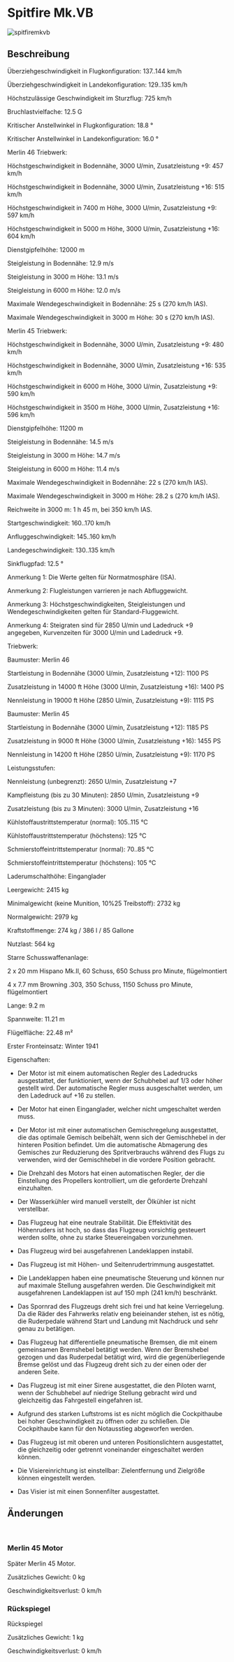 # Spitfire Mk.VB  
  
![spitfiremkvb](../images/spitfiremkvb.png)  
  
## Beschreibung  
  
Überziehgeschwindigkeit in Flugkonfiguration: 137..144 km/h  
Überziehgeschwindigkeit in Landekonfiguration: 129..135 km/h  
  
Höchstzulässige Geschwindigkeit im Sturzflug: 725 km/h  
Bruchlastvielfache: 12.5 G  
Kritischer Anstellwinkel in Flugkonfiguration: 18.8 °  
Kritischer Anstellwinkel in Landekonfiguration: 16.0 °  
  
  
Merlin 46 Triebwerk:  
  
Höchstgeschwindigkeit in Bodennähe, 3000 U/min, Zusatzleistung +9: 457 km/h  
Höchstgeschwindigkeit in Bodennähe, 3000 U/min, Zusatzleistung +16: 515 km/h  
Höchstgeschwindigkeit in 7400 m Höhe, 3000 U/min, Zusatzleistung +9: 597 km/h  
Höchstgeschwindigkeit in 5000 m Höhe, 3000 U/min, Zusatzleistung +16: 604 km/h  
  
Dienstgipfelhöhe: 12000 m  
Steigleistung in Bodennähe: 12.9 m/s  
Steigleistung in 3000 m Höhe: 13.1 m/s  
Steigleistung in 6000 m Höhe: 12.0 m/s  
  
Maximale Wendegeschwindigkeit in Bodennähe: 25 s (270 km/h IAS).  
Maximale Wendegeschwindigkeit in 3000 m Höhe: 30 s (270 km/h IAS).  
  
  
Merlin 45 Triebwerk:  
  
Höchstgeschwindigkeit in Bodennähe, 3000 U/min, Zusatzleistung +9: 480 km/h  
Höchstgeschwindigkeit in Bodennähe, 3000 U/min, Zusatzleistung +16: 535 km/h  
Höchstgeschwindigkeit in 6000 m Höhe, 3000 U/min, Zusatzleistung +9: 590 km/h  
Höchstgeschwindigkeit in 3500 m Höhe, 3000 U/min, Zusatzleistung +16: 596 km/h  
  
Dienstgipfelhöhe: 11200 m  
Steigleistung in Bodennähe: 14.5 m/s  
Steigleistung in 3000 m Höhe: 14.7 m/s  
Steigleistung in 6000 m Höhe: 11.4 m/s  
  
Maximale Wendegeschwindigkeit in Bodennähe: 22 s (270 km/h IAS).  
Maximale Wendegeschwindigkeit in 3000 m Höhe: 28.2 s (270 km/h IAS).  
  
Reichweite in 3000 m: 1 h 45 m, bei 350 km/h IAS.  
  
Startgeschwindigkeit: 160..170 km/h  
Anfluggeschwindigkeit: 145..160 km/h  
Landegeschwindigkeit: 130..135 km/h  
Sinkflugpfad: 12.5 °  
  
Anmerkung 1: Die Werte gelten für Normatmosphäre (ISA).  
Anmerkung 2: Flugleistungen varrieren je nach Abfluggewicht.  
Anmerkung 3: Höchstgeschwindigkeiten, Steigleistungen und Wendegeschwindigkeiten gelten für Standard-Fluggewicht.  
Anmerkung 4: Steigraten sind für 2850 U/min und Ladedruck +9 angegeben, Kurvenzeiten für 3000 U/min und Ladedruck +9.  
  
Triebwerk:  
Baumuster: Merlin 46  
Startleistung in Bodennähe (3000 U/min, Zusatzleistung +12): 1100 PS  
Zusatzleistung in 14000 ft Höhe (3000 U/min, Zusatzleistung +16): 1400 PS  
Nennleistung in 19000 ft Höhe (2850 U/min, Zusatzleistung +9): 1115 PS  
  
Baumuster: Merlin 45  
Startleistung in Bodennähe (3000 U/min, Zusatzleistung +12): 1185 PS  
Zusatzleistung in 9000 ft Höhe (3000 U/min, Zusatzleistung +16): 1455 PS  
Nennleistung in 14200 ft Höhe (2850 U/min, Zusatzleistung +9): 1170 PS  
  
Leistungsstufen:  
Nennleistung (unbegrenzt): 2650 U/min, Zusatzleistung +7  
Kampfleistung (bis zu 30 Minuten): 2850 U/min, Zusatzleistung +9  
Zusatzleistung (bis zu 3 Minuten): 3000 U/min, Zusatzleistung +16  
  
Kühlstoffaustrittstemperatur (normal): 105..115 °C  
Kühlstoffaustrittstemperatur (höchstens): 125 °C  
Schmierstoffeintrittstemperatur (normal): 70..85 °C  
Schmierstoffeintrittstemperatur (höchstens): 105 °C  
  
Laderumschalthöhe: Einganglader  
  
Leergewicht: 2415 kg  
Minimalgewicht (keine Munition, 10%25 Treibstoff): 2732 kg  
Normalgewicht: 2979 kg  
Kraftstoffmenge: 274 kg / 386 l / 85 Gallone  
Nutzlast: 564 kg  
  
Starre Schusswaffenanlage:  
2 x 20 mm Hispano Mk.II, 60 Schuss, 650 Schuss pro Minute, flügelmontiert  
4 x 7.7 mm Browning .303, 350 Schuss, 1150 Schuss pro Minute, flügelmontiert  
  
Lange: 9.2 m  
Spannweite: 11.21 m  
Flügelfläche: 22.48 m²  
  
Erster Fronteinsatz: Winter 1941  
  
Eigenschaften:  
- Der Motor ist mit einem automatischen Regler des Ladedrucks ausgestattet, der funktioniert, wenn der Schubhebel auf 1/3 oder höher gestellt wird. Der automatische Regler muss ausgeschaltet werden, um den Ladedruck auf +16 zu stellen.  
- Der Motor hat einen Einganglader, welcher nicht umgeschaltet werden muss.  
- Der Motor ist mit einer automatischen Gemischregelung ausgestattet, die das optimale Gemisch beibehält, wenn sich der Gemischhebel in der hinteren Position befindet. Um die automatische Abmagerung des Gemisches zur Reduzierung des Spritverbrauchs während des Flugs zu verwenden, wird der Gemischhebel in die vordere Position gebracht.   
- Die Drehzahl des Motors hat einen automatischen Regler, der die Einstellung des Propellers kontrolliert, um die geforderte Drehzahl einzuhalten.  
- Der Wasserkühler wird manuell verstellt, der Ölkühler ist nicht verstellbar.  
- Das Flugzeug hat eine neutrale Stabilität. Die Effektivität des Höhenruders ist hoch, so dass das Flugzeug vorsichtig gesteuert werden sollte, ohne zu starke Steuereingaben vorzunehmen.  
- Das Flugzeug wird bei ausgefahrenen Landeklappen instabil.  
- Das Flugzeug ist mit Höhen- und Seitenrudertrimmung ausgestattet.  
- Die Landeklappen haben eine pneumatische Steuerung und können nur auf maximale Stellung ausgefahren werden. Die Geschwindigkeit mit ausgefahrenen Landeklappen ist auf 150 mph (241 km/h) beschränkt.  
- Das Spornrad des Flugzeugs dreht sich frei und hat keine Verriegelung. Da die Räder des Fahrwerks relativ eng beieinander stehen, ist es nötig, die Ruderpedale während Start und Landung mit Nachdruck und sehr genau zu betätigen.  
- Das Flugzeug hat differentielle pneumatische Bremsen, die mit einem gemeinsamen Bremshebel betätigt werden. Wenn der Bremshebel gezogen und das Ruderpedal betätigt wird, wird die gegenüberliegende Bremse gelöst und das Flugzeug dreht sich zu der einen oder der anderen Seite.  
- Das Flugzeug ist mit einer Sirene ausgestattet, die den Piloten warnt, wenn der Schubhebel auf niedrige Stellung gebracht wird und gleichzeitig das Fahrgestell eingefahren ist.  
- Aufgrund des starken Luftstroms ist es nicht möglich die Cockpithaube bei hoher Geschwindigkeit zu öffnen oder zu schließen. Die Cockpithaube kann für den Notausstieg abgeworfen werden.  
- Das Flugzeug ist mit oberen und unteren Positionslichtern ausgestattet, die gleichzeitig oder getrennt voneinander eingeschaltet werden können.  
- Die Visiereinrichtung ist einstellbar: Zielentfernung und Zielgröße können eingestellt werden.  
- Das Visier ist mit einen Sonnenfilter ausgestattet.  
  
## Änderungen  
﻿  
  
### Merlin 45 Motor  
  
Später Merlin 45 Motor.  
Zusätzliches Gewicht: 0 kg  
Geschwindigkeitsverlust: 0 km/h﻿  
  
### Rückspiegel  
  
Rückspiegel  
Zusätzliches Gewicht: 1 kg  
Geschwindigkeitsverlust: 0 km/h  